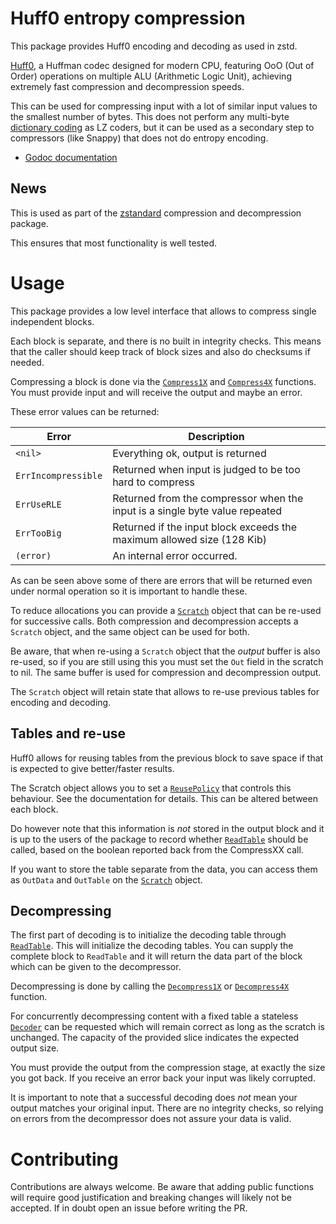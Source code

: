 # Huff0 entropy compression

This package provides Huff0 encoding and decoding as used in zstd.
            
[Huff0](https://github.com/Cyan4973/FiniteStateEntropy#new-generation-entropy-coders), 
a Huffman codec designed for modern CPU, featuring OoO (Out of Order) operations on multiple ALU 
(Arithmetic Logic Unit), achieving extremely fast compression and decompression speeds.

This can be used for compressing input with a lot of similar input values to the smallest number of bytes.
This does not perform any multi-byte [dictionary coding](https://en.wikipedia.org/wiki/Dictionary_coder) as LZ coders,
but it can be used as a secondary step to compressors (like Snappy) that does not do entropy encoding. 

* [Godoc documentation](https://godoc.org/github.com/klauspost/compress/huff0)

## News

This is used as part of the [zstandard](https://github.com/klauspost/compress/tree/master/zstd#zstd) compression and decompression package.

This ensures that most functionality is well tested.

# Usage

This package provides a low level interface that allows to compress single independent blocks. 

Each block is separate, and there is no built in integrity checks. 
This means that the caller should keep track of block sizes and also do checksums if needed.  

Compressing a block is done via the [`Compress1X`](https://godoc.org/github.com/klauspost/compress/huff0#Compress1X) and 
[`Compress4X`](https://godoc.org/github.com/klauspost/compress/huff0#Compress4X) functions.
You must provide input and will receive the output and maybe an error.

These error values can be returned:

| Error               | Description                                                                 |
|---------------------|-----------------------------------------------------------------------------|
| `<nil>`             | Everything ok, output is returned                                           |
| `ErrIncompressible` | Returned when input is judged to be too hard to compress                    |
| `ErrUseRLE`         | Returned from the compressor when the input is a single byte value repeated |
| `ErrTooBig`         | Returned if the input block exceeds the maximum allowed size (128 Kib)      |
| `(error)`           | An internal error occurred.                                                 |


As can be seen above some of there are errors that will be returned even under normal operation so it is important to handle these.

To reduce allocations you can provide a [`Scratch`](https://godoc.org/github.com/klauspost/compress/huff0#Scratch) object 
that can be re-used for successive calls. Both compression and decompression accepts a `Scratch` object, and the same 
object can be used for both.   

Be aware, that when re-using a `Scratch` object that the *output* buffer is also re-used, so if you are still using this
you must set the `Out` field in the scratch to nil. The same buffer is used for compression and decompression output.

The `Scratch` object will retain state that allows to re-use previous tables for encoding and decoding.  

## Tables and re-use

Huff0 allows for reusing tables from the previous block to save space if that is expected to give better/faster results. 

The Scratch object allows you to set a [`ReusePolicy`](https://godoc.org/github.com/klauspost/compress/huff0#ReusePolicy) 
that controls this behaviour. See the documentation for details. This can be altered between each block.

Do however note that this information is *not* stored in the output block and it is up to the users of the package to
record whether [`ReadTable`](https://godoc.org/github.com/klauspost/compress/huff0#ReadTable) should be called,
based on the boolean reported back from the CompressXX call. 

If you want to store the table separate from the data, you can access them as `OutData` and `OutTable` on the 
[`Scratch`](https://godoc.org/github.com/klauspost/compress/huff0#Scratch) object.

## Decompressing

The first part of decoding is to initialize the decoding table through [`ReadTable`](https://godoc.org/github.com/klauspost/compress/huff0#ReadTable).
This will initialize the decoding tables. 
You can supply the complete block to `ReadTable` and it will return the data part of the block 
which can be given to the decompressor. 

Decompressing is done by calling the [`Decompress1X`](https://godoc.org/github.com/klauspost/compress/huff0#Scratch.Decompress1X) 
or [`Decompress4X`](https://godoc.org/github.com/klauspost/compress/huff0#Scratch.Decompress4X) function.

For concurrently decompressing content with a fixed table a stateless [`Decoder`](https://godoc.org/github.com/klauspost/compress/huff0#Decoder) can be requested which will remain correct as long as the scratch is unchanged. The capacity of the provided slice indicates the expected output size.

You must provide the output from the compression stage, at exactly the size you got back. If you receive an error back
your input was likely corrupted. 

It is important to note that a successful decoding does *not* mean your output matches your original input. 
There are no integrity checks, so relying on errors from the decompressor does not assure your data is valid.

# Contributing

Contributions are always welcome. Be aware that adding public functions will require good justification and breaking 
changes will likely not be accepted. If in doubt open an issue before writing the PR.
